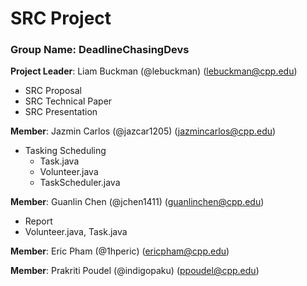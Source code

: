 # SRC Project 

### Group Name: DeadlineChasingDevs

**Project Leader**: Liam Buckman (@lebuckman) (lebuckman@cpp.edu)
- SRC Proposal
- SRC Technical Paper
- SRC Presentation
  
**Member**: Jazmin Carlos (@jazcar1205) (jazmincarlos@cpp.edu)
- Tasking Scheduling
    - Task.java
    - Volunteer.java
    - TaskScheduler.java
  
**Member**: Guanlin Chen (@jchen1411) (guanlinchen@cpp.edu)
 - Report
 - Volunteer.java, Task.java
 
**Member**: Eric Pham (@1hperic) (ericpham@cpp.edu)

**Member**: Prakriti Poudel (@indigopaku) (ppoudel@cpp.edu)
